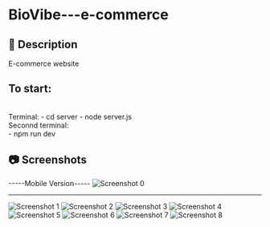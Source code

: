 # BioVibe---e-commerce

## 📖 Description
E-commerce website

## To start:
<br/>
  Terminal:
  - cd server
  - node server.js
<br/>
  Seconnd terminal:
<br/>
  - npm run dev


## 📷 Screenshots

-----Mobile Version-----
![Screenshot 0](https://github.com/Vasillena/BioVibe---e-commerce/assets/114015792/20c991fd-978b-420a-a13f-049e0c7cd3fc)

------------------------
![Screenshot 1](https://github.com/Vasillena/BioVibe---e-commerce/assets/114015792/c6d21235-4908-42c8-80cc-f76088205037)
![Screenshot 2](https://github.com/Vasillena/BioVibe---e-commerce/assets/114015792/982588aa-0df3-4c8b-a4ba-b6f0c2cf0826)
![Screenshot 3](https://github.com/Vasillena/BioVibe---e-commerce/assets/114015792/3dcc7955-0923-4b57-b5d0-901bf07d55cf)
![Screenshot 4](https://github.com/Vasillena/BioVibe---e-commerce/assets/114015792/cd43acc3-776e-4f7d-8b14-10c65b6843fe)
![Screenshot 5](https://github.com/Vasillena/BioVibe---e-commerce/assets/114015792/119d74c7-b3e4-4660-9c84-b75704cea135)
![Screenshot 6](https://github.com/Vasillena/BioVibe---e-commerce/assets/114015792/1f447360-988f-4eed-b7b9-0cb3a1ff4cf3)
![Screenshot 7](https://github.com/Vasillena/BioVibe---e-commerce/assets/114015792/aca9b7cf-eeff-46aa-a4e8-9ebe2fc5f283)
![Screenshot 8](https://github.com/Vasillena/BioVibe---e-commerce/assets/114015792/9684397a-2dd6-4c1a-a940-360480a921ce)
